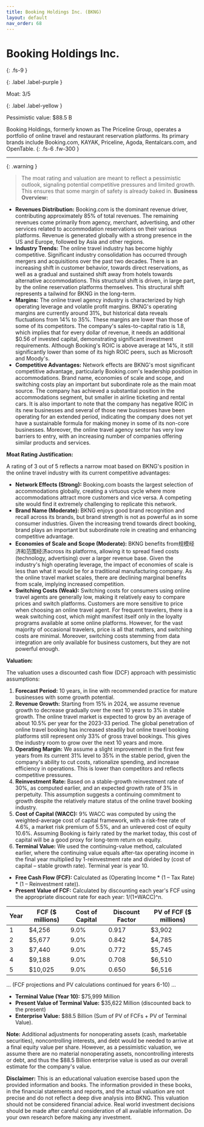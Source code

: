 ```yaml
---
title: Booking Holdings Inc. (BKNG)
layout: default
nav_order: 68
---
```


# Booking Holdings Inc.
{: .fs-9 }

{: .label .label-purple }

Moat: 3/5

{: .label .label-yellow }

Pessimistic value: $88.5 B

Booking Holdings, formerly known as The Priceline Group, operates a portfolio of online travel and restaurant reservation platforms. Its primary brands include Booking.com, KAYAK, Priceline, Agoda, Rentalcars.com, and OpenTable.
{: .fs-6 .fw-300 }

---

{: .warning } 
>The moat rating and valuation are meant to reflect a pessimistic outlook, signaling potential competitive pressures and limited growth. This ensures that some margin of safety is already baked in.
**Business Overview:**

* **Revenues Distribution:**  Booking.com is the dominant revenue driver, contributing approximately 85% of total revenues. The remaining revenues come primarily from agency, merchant, advertising, and other services related to accommodation reservations on their various platforms. Revenue is generated globally with a strong presence in the US and Europe, followed by Asia and other regions.
* **Industry Trends:** The online travel industry has become highly competitive. Significant industry consolidation has occurred through mergers and acquisitions over the past two decades. There is an increasing shift in customer behavior, towards direct reservations, as well as a gradual and sustained shift away from hotels towards alternative accommodations. This structural shift is driven, in large part, by the online reservation platforms themselves. This structural shift represents a tailwind for BKNG in the long-term.
* **Margins:** The online travel agency industry is characterized by high operating leverage and volatile profit margins. BKNG's operating margins are currently around 31%, but historical data reveals fluctuations from 14% to 35%. These margins are lower than those of some of its competitors. The company's sales-to-capital ratio is 1.8, which implies that for every dollar of revenue, it needs an additional $0.56 of invested capital, demonstrating significant investment requirements. Although Booking's ROIC is above average at 14%, it still significantly lower than some of its high ROIC peers, such as Microsoft and Moody's.
* **Competitive Advantages:**  Network effects are BKNG's most significant competitive advantage, particularly Booking.com's leadership position in accommodations. Brand name, economies of scale and scope, and switching costs play an important but subordinate role as the main moat source. The company has achieved a substantial position in the accommodations segment, but smaller in airline ticketing and rental cars. It is also important to note that the company has negative ROIC in its new businesses and several of those new businesses have been operating for an extended period, indicating the company does not yet have a sustainable formula for making money in some of its non-core businesses. Moreover, the online travel agency sector has very low barriers to entry, with an increasing number of companies offering similar products and services.

**Moat Rating Justification:**

A rating of 3 out of 5 reflects a narrow moat based on BKNG's position in the online travel industry with its current competitive advantages:

* **Network Effects (Strong):**  Booking.com boasts the largest selection of accommodations globally, creating a virtuous cycle where more accommodations attract more customers and vice versa.  A competing site would find it extremely challenging to replicate this network. 
* **Brand Name (Moderate):** BKNG enjoys good brand recognition and recall across its brands, but brand strength is not as powerful as in some consumer industries. Given the increasing trend towards direct booking, brand plays an important but subordinate role in creating and enhancing competitive advantage.
* **Economies of Scale and Scope (Moderate):** BKNG benefits from规模经济和范围经济across its platforms, allowing it to spread fixed costs (technology, advertising) over a larger revenue base. Given the industry's high operating leverage, the impact of economies of scale is less than what it would be for a traditional manufacturing company. As the online travel market scales, there are declining marginal benefits from scale, implying increased competition.
* **Switching Costs (Weak):** Switching costs for consumers using online travel agents are generally low, making it relatively easy to compare prices and switch platforms. Customers are more sensitive to price when choosing an online travel agent. For frequent travelers, there is a weak switching cost, which might manifest itself only in the loyalty programs available at some online platforms. However, for the vast majority of occasional travelers, price is all that matters, and switching costs are minimal. Moreover, switching costs stemming from data integration are only available for business customers, but they are not powerful enough.

**Valuation:**

The valuation uses a discounted cash flow (DCF) approach with pessimistic assumptions:

1. **Forecast Period:** 10 years, in line with recommended practice for mature businesses with some growth potential.
2. **Revenue Growth:**  Starting from 15% in 2024, we assume revenue growth to decrease gradually over the next 10 years to 3% in stable growth. The online travel market is expected to grow by an average of about 10.5% per year for the 2023-33 period. The global penetration of online travel booking has increased steadily but online travel booking platforms still represent only 33% of gross travel bookings. This gives the industry room to grow over the next 10 years and more.
3. **Operating Margin:** We assume a slight improvement in the first few years from its current 31% level to 35% in the stable period, given the company's ability to cut costs, rationalize spending, and increase efficiency in operations.  This is lower than competitors and reflects competitive pressures.
4. **Reinvestment Rate:** Based on a stable-growth reinvestment rate of 30%, as computed earlier, and an expected growth rate of 3% in perpetuity. This assumption suggests a continuing commitment to growth despite the relatively mature status of the online travel booking industry.
5. **Cost of Capital (WACC):** 9% WACC was computed by using the weighted-average cost of capital framework, with a risk-free rate of 4.6%, a market risk premium of 5.5%, and an unlevered cost of equity 10.6%. Assuming Booking is fairly rated by the market today, this cost of capital will be a good proxy for long-term return on equity.
6. **Terminal Value:** We used the continuing-value method, calculated earlier, where the continuing value equals after-tax operating income in the final year multiplied by 1-reinvestment rate and divided by (cost of capital – stable growth rate). Terminal year is year 10.


* **Free Cash Flow (FCF):** Calculated as (Operating Income * (1 – Tax Rate) * (1 – Reinvestment rate)).
* **Present Value of FCF:** Calculated by discounting each year's FCF using the appropriate discount rate for each year: 1/(1+WACC)^n.

| Year | FCF ($ millions) | Cost of Capital | Discount Factor | PV of FCF ($ millions) |
|---|---|---|---|---|
| 1 |  $4,256 | 9.0% | 0.917 | $3,902 |
| 2 | $5,677 | 9.0% | 0.842 | $4,785 |
| 3 | $7,440 | 9.0% | 0.772 | $5,745 |
| 4 | $9,188 | 9.0% | 0.708 | $6,510 |
| 5 | $10,025 | 9.0% | 0.650 | $6,516 |

... (FCF projections and PV calculations continued for years 6-10) ...

* **Terminal Value (Year 10):**  $75,999 Million 
* **Present Value of Terminal Value:** $35,622 Million (discounted back to the present)
* **Enterprise Value:** $88.5 Billion (Sum of PV of FCFs + PV of Terminal Value).

**Note:** Additional adjustments for nonoperating assets (cash, marketable securities), noncontrolling interests,  and debt would be needed to arrive at a final equity value per share.  However, as a pessimistic valuation, we assume there are no material nonoperating assets, noncontrolling interests or debt, and thus the $88.5 Billion enterprise value is used as our overall estimate for the company's value.

**Disclaimer:**
This is an educational valuation exercise based upon the provided information and books. The information provided in these books, in the financial statements and reports, and the actual valuation are not precise and do not reflect a deep dive analysis into BKNG. This valuation should not be considered financial advice. Real world investment decisions should be made after careful consideration of all available information. Do your own research before making any investment.